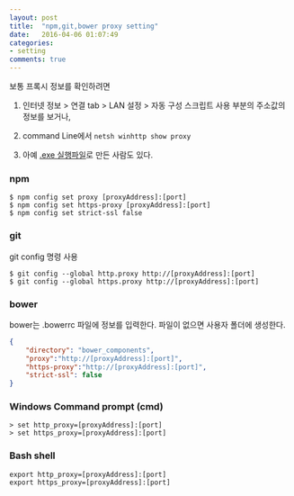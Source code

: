 ```yaml
---
layout: post
title:  "npm,git,bower proxy setting"
date:   2016-04-06 01:07:49
categories:
- setting
comments: true
---
```


보통 프록시 정보를 확인하려면
1. 인터넷 정보 > 연결 tab > LAN 설정 > 자동 구성 스크립트 사용 부분의 주소값의 정보를 보거나,

2. command Line에서 ``` netsh winhttp show proxy ```

3. 아예 [.exe 실행파일](https://github.com/xmedeko/WinProxyViewer/releases)로 만든 사람도 있다.


### npm

```command
$ npm config set proxy [proxyAddress]:[port]
$ npm config set https-proxy [proxyAddress]:[port]
$ npm config set strict-ssl false
```

### git

git config 명령 사용
```command
$ git config --global http.proxy http://[proxyAddress]:[port]
$ git config --global https.proxy http://[proxyAddress]:[port]
```

### bower
bower는 .bowerrc 파일에 정보를 입력한다. 파일이 없으면 사용자 폴더에 생성한다.
```json
{
    "directory": "bower_components",
	"proxy":"http://[proxyAddress]:[port]",
	"https-proxy":"http://[proxyAddress]:[port]",
    "strict-ssl": false
}
```

### Windows Command prompt (cmd)
```Command
> set http_proxy=[proxyAddress]:[port]
> set https_proxy=[proxyAddress]:[port]
```

### Bash shell
```Command
export http_proxy=[proxyAddress]:[port]
export https_proxy=[proxyAddress]:[port]
```
